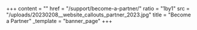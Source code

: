 +++
content = ""
href = "/support/become-a-partner/"
ratio = "1by1"
src = "/uploads/20230208__website_callouts_partner_2023.jpg"
title = "Become a Partner"
_template = "banner_page"
+++

